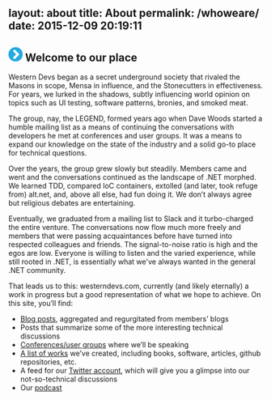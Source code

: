 layout: about
title: About
permalink: /whoweare/
date: 2015-12-09 20:19:11
---

<h2><img class="icon" src="/images/icon_circle_arrow.png" alt=">" title=">" border="0"> Welcome to our place</h2>          

Western Devs began as a secret underground society that rivaled the Masons in scope, Mensa in influence, and the Stonecutters in effectiveness. For years, we lurked in the shadows, subtly influencing world opinion on topics such as UI testing, software patterns, bronies, and smoked meat.

The group, nay, the LEGEND, formed years ago when Dave Woods started a humble mailing list as a means of continuing the conversations with developers he met at conferences and user groups. It was a means to expand our knowledge on the state of the industry and a solid go-to place for technical questions.

Over the years, the group grew slowly but steadily. Members came and went and the conversations continued as the landscape of .NET morphed. We learned TDD, compared IoC containers, extolled (and later, took refuge from) alt.net, and, above all else, had fun doing it. We don’t always agree but religious debates are entertaining.

Eventually, we graduated from a mailing list to Slack and it turbo-charged the entire venture. The conversations now flow much more freely and members that were passing acquaintances before have turned into respected colleagues and friends. The signal-to-noise ratio is high and the egos are low. Everyone is willing to listen and the varied experience, while still rooted in .NET, is essentially what we've always wanted in the general .NET community.

That leads us to this: westerndevs.com, currently (and likely eternally) a work in progress but a good representation of what we hope to achieve. On this site, you’ll find:

* [Blog posts](/posts), aggregated and regurgitated from members’ blogs
* Posts that summarize some of the more interesting technical discussions
* [Conferences/user groups](/speaking) where we’ll be speaking
* [A list of works](/whatwevedone) we’ve created, including books, software, articles, github repositories, etc.
* A feed for our [Twitter account](http://www.twitter.com/westerndevs), which will give you a glimpse into our not-so-technical discussions
* Our [podcast](/podcasts)


